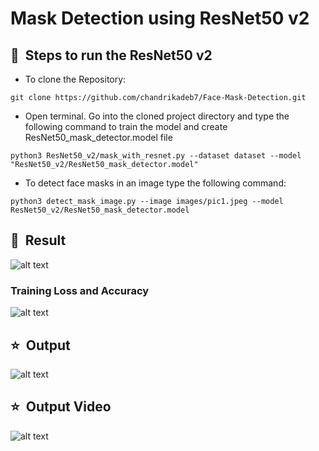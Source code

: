 # Mask Detection using ResNet50 v2


## 🚀&nbsp; Steps to run the ResNet50 v2

- To clone the Repository: <br>
```
git clone https://github.com/chandrikadeb7/Face-Mask-Detection.git
```
- Open terminal. Go into the cloned project directory and type the following command to train the model and create ResNet50_mask_detector.model file <br>
```
python3 ResNet50_v2/mask_with_resnet.py --dataset dataset --model "ResNet50_v2/ResNet50_mask_detector.model"
```

- To detect face masks in an image type the following command: <br>
```
python3 detect_mask_image.py --image images/pic1.jpeg --model ResNet50_v2/ResNet50_mask_detector.model
```


## :key:&nbsp; Result

![alt text](Readme_images/Matrix.png)

### Training Loss and Accuracy
![alt text](Readme_images/Graph.png)

## :star:&nbsp; Output
![alt text](Readme_images/output.png)


## :star:&nbsp; Output Video
![alt text](Readme_images/Output.gif)
